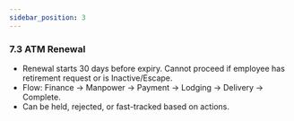 ```yaml
---
sidebar_position: 3
---
```

### 7.3 ATM Renewal

- Renewal starts 30 days before expiry.
Cannot proceed if employee has retirement request or is Inactive/Escape.
- Flow: Finance → Manpower → Payment → Lodging → Delivery → Complete.
- Can be held, rejected, or fast-tracked based on actions.